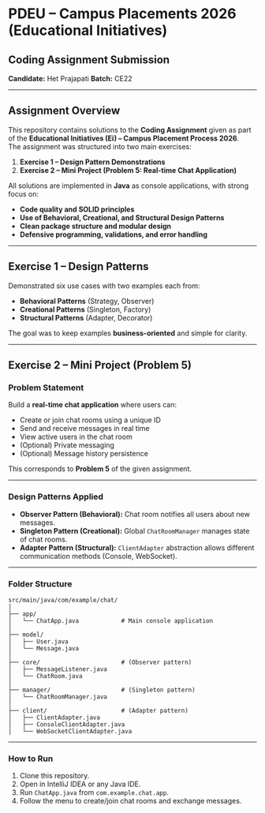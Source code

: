 # PDEU – Campus Placements 2026 (Educational Initiatives)
## Coding Assignment Submission 
**Candidate:** Het Prajapati 
**Batch:** CE22 

---

## Assignment Overview
This repository contains solutions to the **Coding Assignment** given as part of the **Educational Initiatives (Ei) – Campus Placement Process 2026**.  
The assignment was structured into two main exercises:  

1. **Exercise 1 – Design Pattern Demonstrations**  
2. **Exercise 2 – Mini Project (Problem 5: Real-time Chat Application)**  

All solutions are implemented in **Java** as console applications, with strong focus on:
- **Code quality and SOLID principles**  
- **Use of Behavioral, Creational, and Structural Design Patterns**  
- **Clean package structure and modular design**  
- **Defensive programming, validations, and error handling** 

---

## Exercise 1 – Design Patterns
Demonstrated six use cases with two examples each from:  
- **Behavioral Patterns** (Strategy, Observer)  
- **Creational Patterns** (Singleton, Factory)  
- **Structural Patterns** (Adapter, Decorator)  

The goal was to keep examples **business-oriented** and simple for clarity.

---

## Exercise 2 – Mini Project (Problem 5)

### Problem Statement
Build a **real-time chat application** where users can:  
- Create or join chat rooms using a unique ID  
- Send and receive messages in real time  
- View active users in the chat room  
- (Optional) Private messaging  
- (Optional) Message history persistence  

This corresponds to **Problem 5** of the given assignment.  

---

### Design Patterns Applied
- **Observer Pattern (Behavioral):** Chat room notifies all users about new messages.  
- **Singleton Pattern (Creational):** Global `ChatRoomManager` manages state of chat rooms.  
- **Adapter Pattern (Structural):** `ClientAdapter` abstraction allows different communication methods (Console, WebSocket).  

---

### Folder Structure
    src/main/java/com/example/chat/
    │
    ├── app/
    │   └── ChatApp.java            # Main console application
    │
    ├── model/
    │   ├── User.java
    │   └── Message.java
    │
    ├── core/                       # (Observer pattern)
    │   ├── MessageListener.java
    │   └── ChatRoom.java
    │
    ├── manager/                    # (Singleton pattern)
    │   └── ChatRoomManager.java
    │
    ├── client/                     # (Adapter pattern)
    │   ├── ClientAdapter.java
    │   ├── ConsoleClientAdapter.java
    │   └── WebSocketClientAdapter.java

---

### How to Run
1. Clone this repository.  
2. Open in IntelliJ IDEA or any Java IDE.  
3. Run `ChatApp.java` from `com.example.chat.app`.  
4. Follow the menu to create/join chat rooms and exchange messages.
